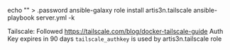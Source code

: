 echo "<password>" > .password
ansible-galaxy role install artis3n.tailscale
ansible-playbook server.yml -k

Tailscale:
Followed https://tailscale.com/blog/docker-tailscale-guide
Auth Key expires in 90 days
`tailscale_authkey` is used by artis3n.tailscale role


